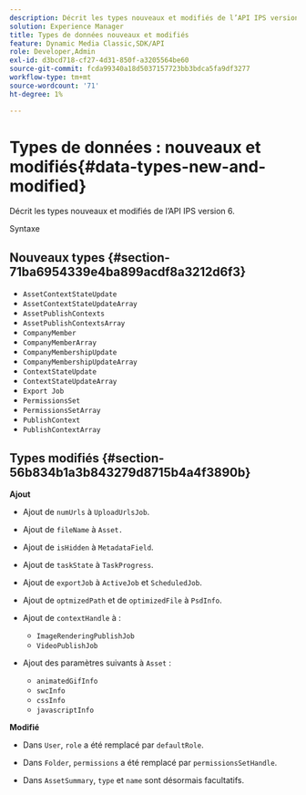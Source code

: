 ```yaml
---
description: Décrit les types nouveaux et modifiés de l’API IPS version 6.
solution: Experience Manager
title: Types de données nouveaux et modifiés
feature: Dynamic Media Classic,SDK/API
role: Developer,Admin
exl-id: d3bcd718-cf27-4d31-850f-a3205564be60
source-git-commit: fcda99340a18d5037157723bb3bdca5fa9df3277
workflow-type: tm+mt
source-wordcount: '71'
ht-degree: 1%

---
```


# Types de données : nouveaux et modifiés{#data-types-new-and-modified}

Décrit les types nouveaux et modifiés de l’API IPS version 6.

Syntaxe

## Nouveaux types {#section-71ba6954339e4ba899acdf8a3212d6f3}

* `AssetContextStateUpdate`
* `AssetContextStateUpdateArray`
* `AssetPublishContexts`
* `AssetPublishContextsArray`
* `CompanyMember`
* `CompanyMemberArray`
* `CompanyMembershipUpdate`
* `CompanyMembershipUpdateArray`
* `ContextStateUpdate`
* `ContextStateUpdateArray`
* `Export Job`
* `PermissionsSet`
* `PermissionsSetArray`
* `PublishContext`
* `PublishContextArray`

## Types modifiés {#section-56b834b1a3b843279d8715b4a4f3890b}

**Ajout**

* Ajout de `numUrls` à `UploadUrlsJob`.

* Ajout de `fileName` à `Asset.`

* Ajout de `isHidden` à `MetadataField`.

* Ajout de `taskState` à `TaskProgress`.

* Ajout de `exportJob` à `ActiveJob` et `ScheduledJob`.

* Ajout de `optmizedPath` et de `optimizedFile` à `PsdInfo`.

* Ajout de `contextHandle` à :

   * `ImageRenderingPublishJob`
   * `VideoPublishJob`

* Ajout des paramètres suivants à `Asset` :

   * `animatedGifInfo`
   * `swcInfo`
   * `cssInfo`
   * `javascriptInfo`

**Modifié**

* Dans `User`, `role` a été remplacé par `defaultRole`.

* Dans `Folder`, `permissions` a été remplacé par `permissionsSetHandle`.

* Dans `AssetSummary`, `type` et `name` sont désormais facultatifs.
